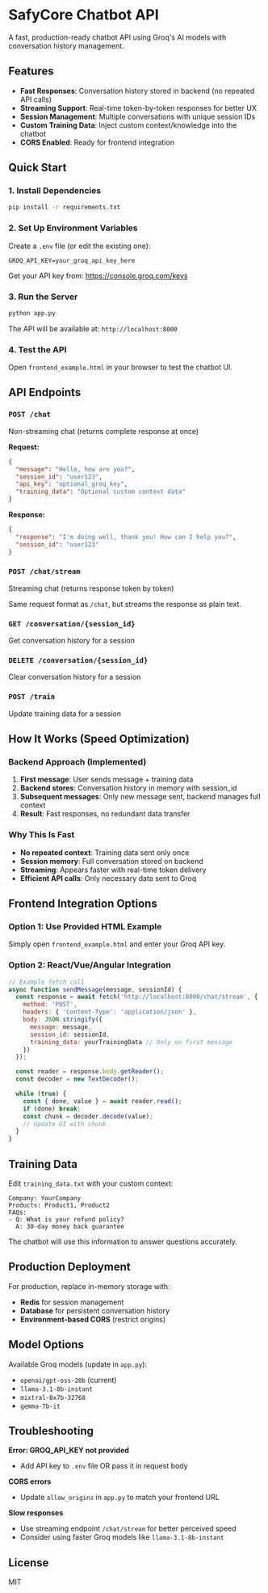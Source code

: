 # SafyCore Chatbot API

A fast, production-ready chatbot API using Groq's AI models with conversation history management.

## Features

- **Fast Responses**: Conversation history stored in backend (no repeated API calls)
- **Streaming Support**: Real-time token-by-token responses for better UX
- **Session Management**: Multiple conversations with unique session IDs
- **Custom Training Data**: Inject custom context/knowledge into the chatbot
- **CORS Enabled**: Ready for frontend integration

## Quick Start

### 1. Install Dependencies

```bash
pip install -r requirements.txt
```

### 2. Set Up Environment Variables

Create a `.env` file (or edit the existing one):

```env
GROQ_API_KEY=your_groq_api_key_here
```

Get your API key from: https://console.groq.com/keys

### 3. Run the Server

```bash
python app.py
```

The API will be available at: `http://localhost:8000`

### 4. Test the API

Open `frontend_example.html` in your browser to test the chatbot UI.

## API Endpoints

### `POST /chat`
Non-streaming chat (returns complete response at once)

**Request:**
```json
{
  "message": "Hello, how are you?",
  "session_id": "user123",
  "api_key": "optional_groq_key",
  "training_data": "Optional custom context data"
}
```

**Response:**
```json
{
  "response": "I'm doing well, thank you! How can I help you?",
  "session_id": "user123"
}
```

### `POST /chat/stream`
Streaming chat (returns response token by token)

Same request format as `/chat`, but streams the response as plain text.

### `GET /conversation/{session_id}`
Get conversation history for a session

### `DELETE /conversation/{session_id}`
Clear conversation history for a session

### `POST /train`
Update training data for a session

## How It Works (Speed Optimization)

### Backend Approach (Implemented)
1. **First message**: User sends message + training data
2. **Backend stores**: Conversation history in memory with session_id
3. **Subsequent messages**: Only new message sent, backend manages full context
4. **Result**: Fast responses, no redundant data transfer

### Why This Is Fast

- **No repeated context**: Training data sent only once
- **Session memory**: Full conversation stored on backend
- **Streaming**: Appears faster with real-time token delivery
- **Efficient API calls**: Only necessary data sent to Groq

## Frontend Integration Options

### Option 1: Use Provided HTML Example
Simply open `frontend_example.html` and enter your Groq API key.

### Option 2: React/Vue/Angular Integration

```javascript
// Example fetch call
async function sendMessage(message, sessionId) {
  const response = await fetch('http://localhost:8000/chat/stream', {
    method: 'POST',
    headers: { 'Content-Type': 'application/json' },
    body: JSON.stringify({
      message: message,
      session_id: sessionId,
      training_data: yourTrainingData // Only on first message
    })
  });

  const reader = response.body.getReader();
  const decoder = new TextDecoder();

  while (true) {
    const { done, value } = await reader.read();
    if (done) break;
    const chunk = decoder.decode(value);
    // Update UI with chunk
  }
}
```

## Training Data

Edit `training_data.txt` with your custom context:

```text
Company: YourCompany
Products: Product1, Product2
FAQs:
- Q: What is your refund policy?
  A: 30-day money back guarantee
```

The chatbot will use this information to answer questions accurately.

## Production Deployment

For production, replace in-memory storage with:
- **Redis** for session management
- **Database** for persistent conversation history
- **Environment-based CORS** (restrict origins)

## Model Options

Available Groq models (update in `app.py`):
- `openai/gpt-oss-20b` (current)
- `llama-3.1-8b-instant`
- `mixtral-8x7b-32768`
- `gemma-7b-it`

## Troubleshooting

**Error: GROQ_API_KEY not provided**
- Add API key to `.env` file OR pass it in request body

**CORS errors**
- Update `allow_origins` in `app.py` to match your frontend URL

**Slow responses**
- Use streaming endpoint `/chat/stream` for better perceived speed
- Consider using faster Groq models like `llama-3.1-8b-instant`

## License

MIT
